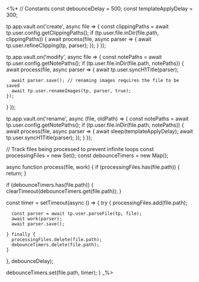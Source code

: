 <%*
// Constants
const debounceDelay = 500;
const templateApplyDelay = 300;

tp.app.vault.on('create', async file => {
  const clippingPaths = await tp.user.config.getClippingPaths();
  if (tp.user.file.inDir(file.path, clippingPaths)) {
    await process(file, async parser => {
      await tp.user.refineClipping(tp, parser);
    });
  }
});

tp.app.vault.on('modify', async file => {
  const notePaths = await tp.user.config.getNotePaths();
  if (tp.user.file.inDir(file.path, notePaths)) {
    await process(file, async parser => {
      await tp.user.syncH1Title(parser);

      await parser.save(); // renaming images requires the file to be saved
      await tp.user.renameImages(tp, parser, true);
    });
  }
});

tp.app.vault.on('rename', async (file, oldPath) => {
  const notePaths = await tp.user.config.getNotePaths();
  if (tp.user.file.inDir(file.path, notePaths)) {
    await process(file, async parser => {
      await sleep(templateApplyDelay);
      await tp.user.syncH1Title(parser);
    });
  }
});

// Track files being processed to prevent infinite loops
const processingFiles = new Set();
const debounceTimers = new Map();

async function process(file, work) {
  if (processingFiles.has(file.path)) {
    return;
  }

  if (debounceTimers.has(file.path)) {
    clearTimeout(debounceTimers.get(file.path));
  }

  const timer = setTimeout(async () => {
    try {
      processingFiles.add(file.path);

      const parser = await tp.user.parseFile(tp, file);
      await work(parser);
      await parser.save();

    } finally {
      processingFiles.delete(file.path);
      debounceTimers.delete(file.path);
    }
  }, debounceDelay);

  debounceTimers.set(file.path, timer);
}
_%>
